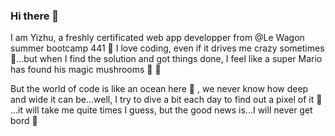 ### Hi there 👋

I am Yizhu, a freshly certificated web app developper from @Le Wagon summer bootcamp 441 🤩
I love coding, even if it drives me crazy sometimes🤯...but when I find the solution and got things done, I feel like a super Mario has found his magic mushrooms 🌟 🌟

But the world of code is like an ocean here 🌊 , we never know how deep and wide it can be...well, I try to dive a bit each day to find out a pixel of it 🍰 ...it will take me quite times I guess, but the good news is...I will never get bord 🌈
<!--
**Agnes-Lain/Agnes-Lain** is a ✨ _special_ ✨ repository because its `README.md` (this file) appears on your GitHub profile.


- 🔭 I’m currently working on a small gamer platform , an e-commerce shop sample, help to fix some bugs of an app 
- 🌱 I’m currently learning react, and tests for rails, and things catch my eyes from newsletter or forums...
- 🤔 I’m looking for help with almost everthing I don't understand, and a job 

